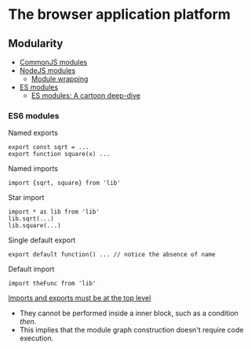 # The browser application platform

## Modularity

- [CommonJS modules](http://wiki.commonjs.org/wiki/Modules/1.1)
- [NodeJS modules](https://nodejs.org/api/modules.html#modules_modules_commonjs_modules)
  - [Module wrapping](https://nodejs.org/api/modules.html#modules_the_module_wrapper)
- [ES modules](https://exploringjs.com/es6/ch_modules.html)
  - [ES modules: A cartoon deep-dive](https://hacks.mozilla.org/2018/03/es-modules-a-cartoon-deep-dive/)

### ES6 modules

Named exports
```
export const sqrt = ...
export function square(x) ...
```

Named imports
```
import {sqrt, square} from 'lib'
```

Star import
```
import * as lib from 'lib'
lib.sqrt(...)
lib.square(...)
```

Single default export
```
export default function() ... // notice the absence of name
```
Default import
```
import theFunc from 'lib'
```

[Imports and exports must be at the top level](https://exploringjs.com/es6/ch_modules.html#_imports-and-exports-must-be-at-the-top-level)

- They cannot be performed inside a inner block, such as a condition _then_. 
- This implies that the module graph construction doesn't require code execution.



